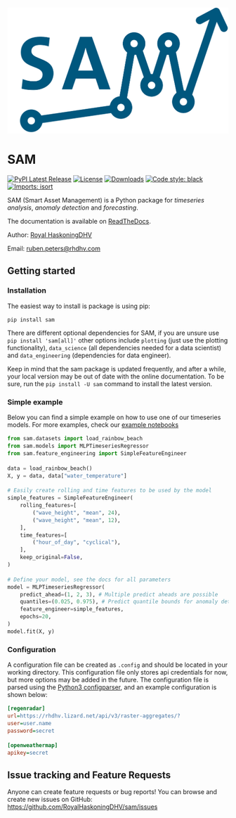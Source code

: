 ![](docs/source/images/logo.png)

# SAM

[![PyPI Latest Release](https://img.shields.io/pypi/v/sam.svg)](https://pypi.org/project/sam/)
[![License](https://img.shields.io/pypi/l/sam.svg)](https://github.com/RoyalHaskoningDHV/sam/blob/main/LICENSE)
[![Downloads](https://static.pepy.tech/personalized-badge/sam?period=month&units=international_system&left_color=black&right_color=orange&left_text=PyPI%20downloads%20per%20month)](https://pepy.tech/project/sam)
[![Code style: black](https://img.shields.io/badge/code%20style-black-000000.svg)](https://github.com/psf/black)
[![Imports: isort](https://img.shields.io/badge/%20imports-isort-%231674b1?style=flat&labelColor=ef8336)](https://pycqa.github.io/isort/)

SAM (Smart Asset Management) is a Python package for *timeseries analysis*, *anomaly detection* and *forecasting*.

The documentation is available on [ReadTheDocs](https://sam-rhdhv.readthedocs.io/en/latest/).

Author: [Royal HaskoningDHV](https://global.royalhaskoningdhv.com/)

Email: [ruben.peters@rhdhv.com](mailto:ruben.peters@rhdhv.com)

## Getting started

### Installation

The easiest way to install is package is using pip:
```
pip install sam
```

There are different optional dependencies for SAM, if you are unsure use `pip install 'sam[all]'` other options include `plotting` (just use the plotting functionality), `data_science` (all dependencies needed for a data scientist) and `data_engineering` (dependencies for data engineer).

Keep in mind that the sam package is updated frequently, and after a while, your local version may be out of date with the online documentation. To be sure, run the `pip install -U sam` command to install the latest version.

### Simple example

Below you can find a simple example on how to use one of our timeseries models. For more examples, check our [example notebooks](https://github.com/RoyalHaskoningDHV/sam/tree/main/examples)

```python
from sam.datasets import load_rainbow_beach
from sam.models import MLPTimeseriesRegressor
from sam.feature_engineering import SimpleFeatureEngineer

data = load_rainbow_beach()
X, y = data, data["water_temperature"]

# Easily create rolling and time features to be used by the model
simple_features = SimpleFeatureEngineer(
    rolling_features=[
        ("wave_height", "mean", 24),
        ("wave_height", "mean", 12),
    ],
    time_features=[
        ("hour_of_day", "cyclical"),
    ],
    keep_original=False,
)

# Define your model, see the docs for all parameters
model = MLPTimeseriesRegressor(
    predict_ahead=(1, 2, 3), # Multiple predict aheads are possible
    quantiles=(0.025, 0.975), # Predict quantile bounds for anomaly detection
    feature_engineer=simple_features,
    epochs=20,
)
model.fit(X, y)
```

### Configuration

A configuration file can be created as `.config` and should be located in your working directory. This configuration file only stores api credentials for now, but more options may be added in the future. The configuration file is parsed using the [Python3 configparser](https://docs.python.org/3/library/configparser.html), and an example configuration is shown below:

```ini
[regenradar]
url=https://rhdhv.lizard.net/api/v3/raster-aggregates/?
user=user.name
password=secret

[openweathermap]
apikey=secret
```

## Issue tracking and Feature Requests

Anyone can create feature requests or bug reports! You can browse and create new issues on GitHub: https://github.com/RoyalHaskoningDHV/sam/issues
